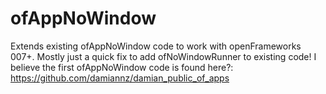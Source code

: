 ofAppNoWindow
=============

Extends existing ofAppNoWindow code to work with openFrameworks 007+. Mostly just a quick fix to add ofNoWindowRunner to existing code! 
I believe the first ofAppNoWindow code is found here?: https://github.com/damiannz/damian_public_of_apps

